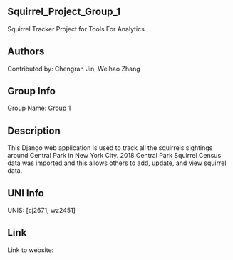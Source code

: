 ##  Squirrel_Project_Group_1
Squirrel Tracker Project for Tools For Analytics

## Authors
Contributed by: Chengran Jin, Weihao Zhang

##  Group Info
Group Name: Group 1

##  Description
This Django web application is used to track all the squirrels sightings around Central Park in New York City. 2018 Central Park Squirrel Census data was imported and this allows others to add, update, and view squirrel data. 

##  UNI Info
UNIS: [cj2671, wz2451]

##  Link
Link to website:
